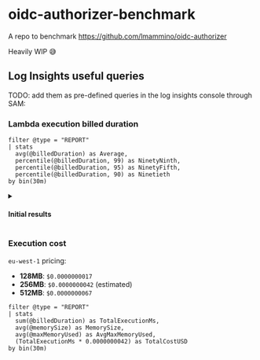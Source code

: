 # oidc-authorizer-benchmark

A repo to benchmark https://github.com/lmammino/oidc-authorizer

Heavily WIP 😅


## Log Insights useful queries

TODO: add them as pre-defined queries in the log insights console through SAM:

### Lambda execution billed duration

```plain
filter @type = "REPORT"
| stats
  avg(@billedDuration) as Average,
  percentile(@billedDuration, 99) as NinetyNinth,
  percentile(@billedDuration, 95) as NinetyFifth,
  percentile(@billedDuration, 90) as Ninetieth
by bin(30m)
```

<details>

<summary>


#### Initial results

</summary>

**CloudWatch Logs Insights**    
region: eu-west-1    
log-group-names: /aws/lambda/oidc-authorizer-benchmark-oidcautho-OidcAuthorizer-WCH68cPWb0DB    
start-time: -1800s    
end-time: 0s    
query-string:
  ```
  filter @type = "REPORT"
| stats
  avg(@billedDuration) as Average,
  percentile(@billedDuration, 99) as NinetyNinth,
  percentile(@billedDuration, 95) as NinetyFifth,
  percentile(@billedDuration, 90) as Ninetieth
by bin(30m)
  ```
---
| bin(30m) | Average | NinetyNinth | NinetyFifth | Ninetieth |
| --- | --- | --- | --- | --- |
| 2024-04-28 16:00:00.000 | 4.7965 | 91 | 11 | 8 |
---

### Cold Start Percentage and Average Duration

```plain
filter @type = "REPORT"
| stats sum(strcontains(@message, "Init Duration"))/count(*) * 100 as coldStartPct, 
  avg(@duration) as AvgDuration,
  percentile(@duration, 99) as NinetyNinth,
  percentile(@duration, 95) as NinetyFifth,
  percentile(@duration, 90) as Ninetieth,
  sum(strcontains(@message, "Init Duration")) as numColdStart, 
  count(*) as totalRequests
by bin(30m)
```

</details>

### Execution cost

`eu-west-1` pricing:
  - **128MB**: `$0.0000000017`
  - **256MB**: `$0.0000000042` (estimated)
  - **512MB**: `$0.0000000067`

```plain
filter @type = "REPORT"
| stats
  sum(@billedDuration) as TotalExecutionMs,
  avg(@memorySize) as MemorySize,
  avg(@maxMemoryUsed) as AvgMaxMemoryUsed,
  (TotalExecutionMs * 0.0000000042) as TotalCostUSD
by bin(30m)
```